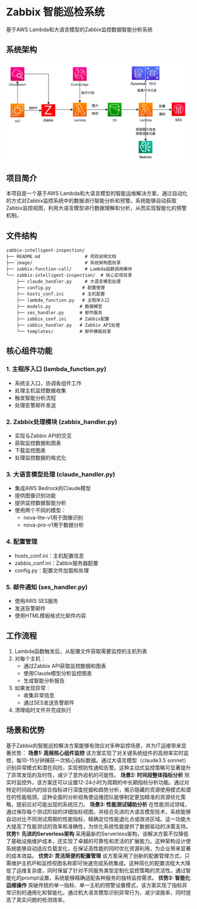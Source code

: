 # Zabbix 智能巡检系统

基于AWS Lambda和大语言模型的Zabbix监控数据智能分析系统

## 系统架构

![架构图](image/architecture.png)

## 项目简介

本项目是一个基于AWS Lambda和大语言模型的智能运维解决方案，通过自动化的方式对Zabbix监控系统中的数据进行智能分析和预警。系统能够自动获取Zabbix监控视图，利用大语言模型进行数据理解和分析，从而实现智能化的预警机制。

## 文件结构

```
zabbix-intelligent-inspection/
├── README.md                 # 项目说明文档
├── image/                    # 系统架构图目录
├── zabbix-function-call/     # Lambda函数调用模块
└── zabbix-intelligent-inspection/  # 核心实现目录
    ├── claude_handler.py     # 大语言模型处理
    ├── config.py            # 配置管理
    ├── hosts_conf.ini       # 主机配置
    ├── lambda_function.py   # 主程序入口
    ├── models.py           # 数据模型
    ├── ses_handler.py      # 邮件服务
    ├── zabbix_conf.ini     # Zabbix配置
    ├── zabbix_handler.py   # Zabbix API处理
    └── templates/          # 邮件模板目录
```

## 核心组件功能

### 1. 主程序入口 (lambda_function.py)
- 系统主入口，协调各组件工作
- 处理主机监控数据收集
- 触发智能分析流程
- 处理告警邮件发送

### 2. Zabbix处理模块 (zabbix_handler.py)
- 实现与Zabbix API的交互
- 获取监控数据和图表
- 下载监控图表
- 处理监控数据的格式化

### 3. 大语言模型处理 (claude_handler.py)
- 集成AWS Bedrock的Claude模型
- 提供图像识别功能
- 提供监控数据智能分析
- 使用两个不同的模型：
  - nova-lite-v1用于图像识别
  - nova-pro-v1用于数据分析

### 4. 配置管理
- hosts_conf.ini：主机配置信息
- zabbix_conf.ini：Zabbix服务器配置
- config.py：配置文件加载和处理

### 5. 邮件通知 (ses_handler.py)
- 使用AWS SES服务
- 发送告警邮件
- 使用HTML模板格式化邮件内容

## 工作流程

1. Lambda函数触发后，从配置文件获取需要监控的主机列表
2. 对每个主机：
   - 通过Zabbix API获取监控数据和图表
   - 使用Claude模型分析监控图表
   - 生成智能分析报告
3. 如果发现异常：
   - 收集异常信息
   - 通过SES发送告警邮件
4. 清理临时文件并完成执行

## 场景和优势
基于Zabbix的智能巡检解决方案能够有效应对多种监控场景，并为IT运维带来显著优势：
**场景1: 高频核心组件监控**
该方案实现了对关键系统组件的高频率实时监控，每10-15分钟捕获一次核心指标数据。通过大语言模型（claude3.5 sonnet）识别异常模式和潜在风险，实现预防性通知告警。这种主动式监控策略可显著提升了异常发现的及时性，减少了意外宕机的可能性。
**场景2: 时间段整体指标分析**
除实时监控外，该方案还可以设置12-24小时为周期的中长期指标分析功能。通过对特定时间段内的综合指标进行深度挖掘和趋势分析，揭示隐藏的资源使用模式和潜在的性能瓶颈。这种全面的分析视角使运维团队能够制定更加精准的资源优化策略，提前应对可能出现的系统压力。
**场景3: 性能测试辅助分析**
在性能测试领域，通过保存每个测试阶段的详细指标视图，并结合先进的大语言模型技术，系统能够自动对比不同测试周期的性能指标，精确定位性能退化点或改进区域。这一功能大大提高了性能测试的效率和准确性，为优化系统性能提供了数据驱动的决策支持。
**优势1: 先进的Serverless架构**
采用最新的Serverless架构，该解决方案不仅降低了基础设施维护成本，还实现了卓越的可靠性和灵活的扩展能力。这种架构设计使系统能够自动适应负载变化，在保证高性能的同时优化资源利用，为企业带来显著的成本效益。
**优势2: 灵活简便的配置管理**
该方案采用了创新的配置管理方式，只需维护主机IP和监控视图名称即可快速完成系统集成。这种简化的配置流程大大降低了运维复杂度，同时保留了针对不同服务类型定制化监控策略的灵活性。通过智能化的prompt设置，系统能够精确适配各种服务的独特监控需求。
**优势3: 智能化运维操作**
突破传统的单一指标、单一主机的预警设置模式，该方案实现了指标异常识别的通用化和智能化。通过机大语言模型识别异常行为，减少误报率，同时提高了真实问题的检测效率。

